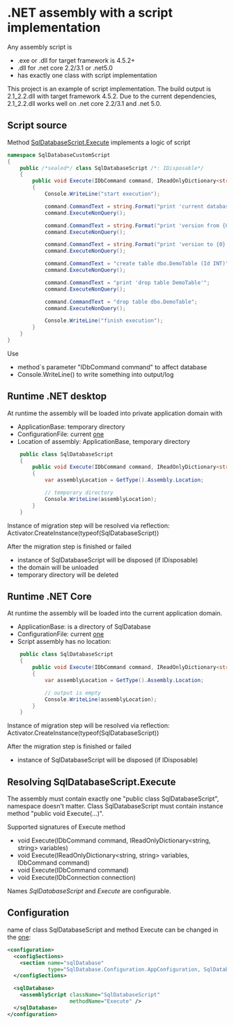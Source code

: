 ﻿.NET assembly with a script implementation
==========================================

Any assembly script is
- .exe or .dll for target framework is 4.5.2+
- .dll for .net core 2.2/3.1 or .net5.0
- has exactly one class with script implementation

This project is an example of script implementation.
The build output is 2.1_2.2.dll with target framework 4.5.2.
Due to the current dependencies, 2.1_2.2.dll works well on .net core 2.2/3.1 and .net 5.0.

## Script source
Method [SqlDatabaseScript.Execute](SqlDatabaseScript.cs) implements a logic of script
```C#
namespace SqlDatabaseCustomScript
{
    public /*sealed*/ class SqlDatabaseScript /*: IDisposable*/
    {
        public void Execute(IDbCommand command, IReadOnlyDictionary<string, string> variables)
        {
            Console.WriteLine("start execution");

            command.CommandText = string.Format("print 'current database name is {0}'", variables["DatabaseName"]);
            command.ExecuteNonQuery();

            command.CommandText = string.Format("print 'version from {0}'", variables["CurrentVersion"]);
            command.ExecuteNonQuery();

            command.CommandText = string.Format("print 'version to {0}'", variables["TargetVersion"]);
            command.ExecuteNonQuery();

            command.CommandText = "create table dbo.DemoTable (Id INT)";
            command.ExecuteNonQuery();

            command.CommandText = "print 'drop table DemoTable'";
            command.ExecuteNonQuery();

            command.CommandText = "drop table dbo.DemoTable";
            command.ExecuteNonQuery();

            Console.WriteLine("finish execution");
        }
    }
}
```

Use
* method`s parameter "IDbCommand command" to affect database
* Console.WriteLine() to write something into output/log

## Runtime .NET desktop
At runtime the assembly will be loaded into private application domain with
* ApplicationBase: temporary directory
* ConfigurationFile: current [one](../ConfigurationFile)
* Location of assembly: ApplicationBase, temporary directory
```C#
    public class SqlDatabaseScript
    {
        public void Execute(IDbCommand command, IReadOnlyDictionary<string, string> variables)
        {
            var assemblyLocation = GetType().Assembly.Location;

            // temporary directory
            Console.WriteLine(assemblyLocation);
        }
    }
```
Instance of migration step will be resolved via reflection: Activator.CreateInstance(typeof(SqlDatabaseScript))

After the migration step is finished or failed
- instance of SqlDatabaseScript will be disposed (if IDisposable)
- the domain will be unloaded
- temporary directory will be deleted

## Runtime .NET Core
At runtime the assembly will be loaded into the current application domain.
* ApplicationBase: is a directory of SqlDatabase
* ConfigurationFile: current [one](../ConfigurationFile)
* Script assembly has no location:
```C#
    public class SqlDatabaseScript
    {
        public void Execute(IDbCommand command, IReadOnlyDictionary<string, string> variables)
        {
            var assemblyLocation = GetType().Assembly.Location;

            // output is empty
            Console.WriteLine(assemblyLocation);
        }
    }
```
Instance of migration step will be resolved via reflection: Activator.CreateInstance(typeof(SqlDatabaseScript))

After the migration step is finished or failed
- instance of SqlDatabaseScript will be disposed (if IDisposable)

## Resolving SqlDatabaseScript.Execute
The assembly must contain exactly one "public class SqlDatabaseScript", namespace doesn't matter.
Class SqlDatabaseScript must contain instance method "public void Execute(...)".

Supported signatures of Execute method
* void Execute(IDbCommand command, IReadOnlyDictionary<string, string> variables)
* void Execute(IReadOnlyDictionary<string, string> variables, IDbCommand command)
* void Execute(IDbCommand command)
* void Execute(IDbConnection connection)

Names *SqlDatabaseScript* and *Execute* are configurable.

## Configuration
name of class SqlDatabaseScript and method Execute can be changed in the [one](../ConfigurationFile):
```xml
<configuration>
  <configSections>
    <section name="sqlDatabase"
             type="SqlDatabase.Configuration.AppConfiguration, SqlDatabase"/>
  </configSections>

  <sqlDatabase>
    <assemblyScript className="SqlDatabaseScript"
                    methodName="Execute" />
  </sqlDatabase>
</configuration>
```